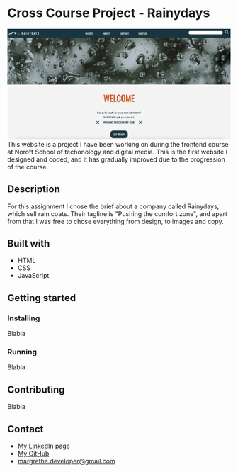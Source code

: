 # Cross Course Project - Rainydays

<img src="https://github.com/Noroff-FEU-Assignments/cross-course-project-margretheby/blob/main/rainydays-screen.jpg" alt="Screenshot of the Rainydays website on desktop">
This website is a project I have been working on during the frontend course at Noroff School of techonology and digital media. This is the first website I designed and coded, and it has gradually improved due to the progression of the course. 

## Description
For this assignment I chose the brief about a company called Rainydays, which sell rain coats. Their tagline is "Pushing the comfort zone", and apart from that I was free to chose everything from design, to images and copy.

## Built with
- HTML
- CSS
- JavaScript

## Getting started
### Installing
Blabla

### Running
Blabla

## Contributing 
Blabla 

## Contact
- <a href="https://www.linkedin.com/in/margrethe-by-6abb98226/">My LinkedIn page</a>
- <a href="https://github.com/margretheby">My GitHub</a>
- <a href="mailto:margrethe.developer@gmail.com">margrethe.developer@gmail.com</a>
